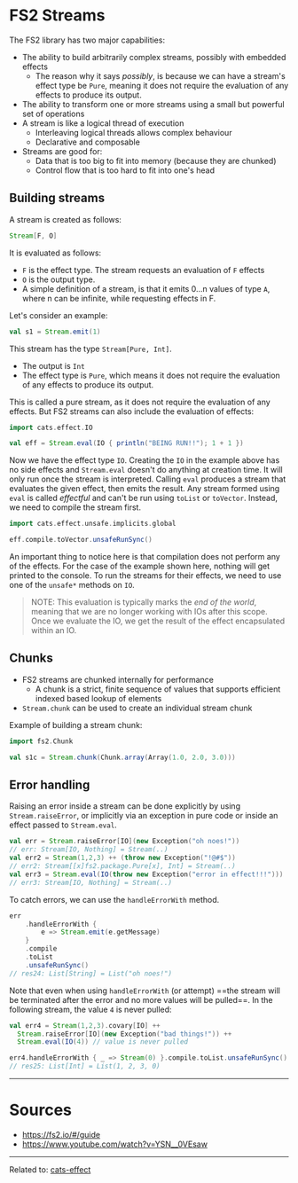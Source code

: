 # FS2 Streams
The FS2 library has two major capabilities:
- The ability to build arbitrarily complex streams, possibly with embedded effects
	- The reason why it says *possibly*, is because we can have a stream's effect type be `Pure`, meaning it does not require the evaluation of any effects to produce its output.
- The ability to transform one or more streams using a small but powerful set of operations
- A stream is like a logical thread of execution
	- Interleaving logical threads allows complex behaviour
	- Declarative and composable
- Streams are good for:
	- Data that is too big to fit into memory (because they are chunked)
	- Control flow that is too hard to fit into one's head

## Building streams

A stream is created as follows:
```scala
Stream[F, O]
```

It is evaluated as follows:
- `F` is the effect type. The stream requests an evaluation of `F` effects
- `O` is the output type. 
- A simple definition of a stream, is that it emits 0...n values of type `A`, where n can be infinite, while requesting effects in F.

Let's consider an example:
```scala
val s1 = Stream.emit(1)
```

This stream has the type `Stream[Pure, Int]`.
- The output is `Int`
- The effect type is `Pure`, which means it does not require the evaluation of any effects to produce its output.

This is called a pure stream, as it does not require the evaluation of any effects. But FS2 streams can also include the evaluation of effects:

```scala
import cats.effect.IO

val eff = Stream.eval(IO { println("BEING RUN!!"); 1 + 1 })
```

Now we have the effect type `IO`. Creating the `IO` in the example above has no side effects and `Stream.eval` doesn't do anything at creation time. It will only run once the stream is interpreted.
Calling `eval` produces a stream that evaluates the given effect, then emits the result. Any stream formed using `eval` is called *effectful* and can't be run using `toList` or `toVector`. Instead, we need to compile the stream first.

```scala
import cats.effect.unsafe.implicits.global

eff.compile.toVector.unsafeRunSync()
```

An important thing to notice here is that compilation does not perform any of the effects. For the case of the example shown here, nothing will get printed to the console. To run the streams for their effects, we need to use one of the `unsafe*` methods on `IO`.

> NOTE: This evaluation is typically marks the *end of the world*, meaning that we are no longer working with IOs after this scope. Once we evaluate the IO, we get the result of the effect encapsulated within an IO.

## Chunks
- FS2 streams are chunked internally for performance
	- A chunk is a strict, finite sequence of values that supports efficient indexed based lookup of elements
- `Stream.chunk` can be used to create an individual stream chunk

Example of building a stream chunk:
```scala
import fs2.Chunk

val s1c = Stream.chunk(Chunk.array(Array(1.0, 2.0, 3.0)))
```

## Error handling
Raising an error inside a stream can be done explicitly by using `Stream.raiseError`, or implicitly via an exception in pure code or inside an effect passed to `Stream.eval`.

```scala
val err = Stream.raiseError[IO](new Exception("oh noes!"))
// err: Stream[IO, Nothing] = Stream(..)
val err2 = Stream(1,2,3) ++ (throw new Exception("!@#$"))
// err2: Stream[[x]fs2.package.Pure[x], Int] = Stream(..)
val err3 = Stream.eval(IO(throw new Exception("error in effect!!!")))
// err3: Stream[IO, Nothing] = Stream(..)
```

To catch errors, we can use the `handleErrorWith` method. 

```scala
err
	.handleErrorWith { 
		e => Stream.emit(e.getMessage) 
	}
	.compile
	.toList
	.unsafeRunSync()
// res24: List[String] = List("oh noes!")
```

Note that even when using `handleErrorWith` (or attempt) ==the stream will be terminated after the error and no more values will be pulled==. In the following stream, the value `4` is never pulled:

```scala
val err4 = Stream(1,2,3).covary[IO] ++
  Stream.raiseError[IO](new Exception("bad things!")) ++
  Stream.eval(IO(4)) // value is never pulled

err4.handleErrorWith { _ => Stream(0) }.compile.toList.unsafeRunSync()
// res25: List[Int] = List(1, 2, 3, 0)
```


---
# Sources
- https://fs2.io/#/guide
- https://www.youtube.com/watch?v=YSN__0VEsaw

<hr>

Related to: [cats-effect](cats-effect)
